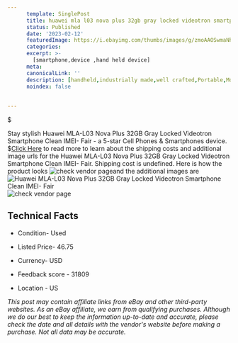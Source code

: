```yaml
---
      template: SinglePost
      title: huawei mla l03 nova plus 32gb gray locked videotron smartphone clean imei fair
      status: Published
      date: '2023-02-12'
      featuredImage: https://i.ebayimg.com/thumbs/images/g/zmoAAOSwmaNhdw6X/s-l225.jpg
      categories: 
      excerpt: >-
        [smartphone,device ,hand held device]
      meta:
      canonicalLink: ''
      description: [handheld,industrially made,well crafted,Portable,Mobile,Compact,Convenient,Lightweight,Maneuverable,Man-portable,Miniature,Carriable,Hand-held,Light,Holdable,Transportable,Mobile device,Pocket-sized,On-the-go,Wireless,Cordless,Compact size,Convenient size, smartphone,device ,hand held device]
      noindex: false
      
        
---
```

$

Stay stylish Huawei MLA-L03 Nova Plus 32GB Gray Locked Videotron Smartphone Clean IMEI- Fair - a 5-star Cell Phones & Smartphones device.
$[Click Here](https://www.ebay.com/itm/175312940329?hash=item28d1772d29%3Ag%3AzmoAAOSwmaNhdw6X&mkevt=1&mkcid=1&mkrid=711-53200-19255-0&campid=%253CePNCampaignId%253E&customid=%253CreferenceId%253E&toolid=10049) to read more to learn about the shipping costs and additional image urls for the Huawei MLA-L03 Nova Plus 32GB Gray Locked Videotron Smartphone Clean IMEI- Fair. Shipping cost is undefined. Here is how the product looks ![check vendor page](https://i.ebayimg.com/thumbs/images/g/zmoAAOSwmaNhdw6X/s-l225.jpg)and the additional images are![Huawei MLA-L03 Nova Plus 32GB Gray Locked Videotron Smartphone Clean IMEI- Fair](https://i.ebayimg.com/images/g/zmoAAOSwmaNhdw6X/s-l1200.jpg)![check vendor page](https://origin-galleryplus.ebayimg.com/ws/web/175312940329_2_0_1/225x225.jpg,https://origin-galleryplus.ebayimg.com/ws/web/175312940329_3_0_1/225x225.jpg,https://origin-galleryplus.ebayimg.com/ws/web/175312940329_4_0_1/225x225.jpg,https://origin-galleryplus.ebayimg.com/ws/web/175312940329_5_0_1/225x225.jpg,https://origin-galleryplus.ebayimg.com/ws/web/175312940329_6_0_1/225x225.jpg,https://origin-galleryplus.ebayimg.com/ws/web/175312940329_7_0_1/225x225.jpg,https://origin-galleryplus.ebayimg.com/ws/web/175312940329_8_0_1/225x225.jpg)



 ## Technical Facts 



     
      

 - Condition- Used 


      

 - Listed Price- 46.75 


      

 - Currency- USD 


      

 - Feedback score - 31809 


      

 - Location - US 


      
      

 *_This post may contain affiliate links from eBay and other third-party websites. As an eBay affiliate, we earn from qualifying purchases. Although we do our best to keep the information up-to-date and accurate, please check the date and all details with the vendor's website before making a purchase. Not all data may be accurate._*






